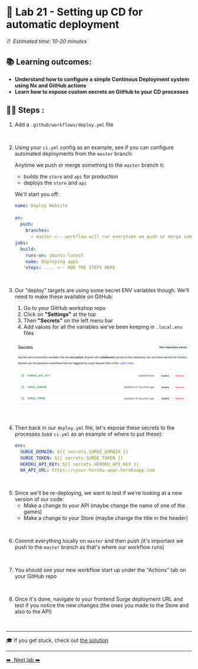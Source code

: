 # 🎈 Lab 21 - Setting up CD for automatic deployment

###### ⏰ &nbsp;Estimated time: 10-20 minutes

## 📚 Learning outcomes:

- **Understand how to configure a simple Continous Deployment system using Nx and GitHub actions**
- **Learn how to expose custom secrets on GitHub to your CD processes**

## 🏋️‍♀️ Steps :

1. Add a `.github/workflows/deploy.yml` file
<br />

2. Using your `ci.yml` config as an example, see if you can configure automated deployments from the `master` branch:

   Anytime we push or merge something to the `master` branch it:

   - builds the `store` and `api` for production
   - deploys the `store` and `api`

   We'll start you off:

   ```yml
   name: Deploy Website

   on:
     push:
       branches:
         - master <-- workflow will run everytime we push or merge something to master
   jobs:
     build:
       runs-on: ubuntu-latest
       name: Deploying apps
       steps: .... <-- ADD THE STEPS HERE
   ```
<br />

3. Our "deploy" targets are using some secret ENV variables though. We'll need to make these available on GitHub:

   1. Go to your GitHub workshop repo
   2. Click on **"Settings"** at the top
   3. Then **"Secrets"** on the left menu bar
   4. Add values for all the variables we've been keeping in `.local.env` files

   ![GitHub secrets](./github_secrets.png)
<br />

4. Then back in our `deploy.yml` file, let's expose these secrets to the processes (use `ci.yml` as an example of where to put these):

   ```yml
   env:
     SURGE_DOMAIN: ${{ secrets.SURGE_DOMAIN }}
     SURGE_TOKEN: ${{ secrets.SURGE_TOKEN }}
     HEROKU_API_KEY: ${{ secrets.HEROKU_API_KEY }}
     NX_API_URL: https://<your-heroku-app>.herokuapp.com
   ```
<br />

5. Since we'll be re-deploying, we want to test if we're looking at a new version of our code:
   - Make a change to your API (maybe change the name of one of the games)
   - Make a change to your Store (maybe change the title in the header)
<br />

6. Commit everything locally on `master` and then push (it's important we push to the `master` branch as that's where our workflow runs)
<br />

7. You should see your new workflow start up under the "Actions" tab on your GitHub repo
<br />

8. Once it's done, navigate to your frontend Surge deployment URL and test if you notice the new changes (the ones you made to the Store and also to the API)
<br />

---

🎓 If you get stuck, check out [the solution](SOLUTION.md)

---

[➡️ &nbsp;Next lab ➡️](../lab22/LAB.md)
